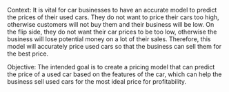 Context:
It is vital for car businesses to have an accurate model to predict the prices of their used cars. They do not want to price their cars too high, otherwise customers will not buy them and their business will be low. On the flip side, they do not want their car prices to be too low, otherwise the business will lose potential money on a lot of their sales. Therefore, this model will accurately price used cars so that the business can sell them for the best price.

Objective:
The intended goal is to create a pricing model that can predict the price of a used car based on the features of the car, which can help the business sell used cars for the most ideal price for profitability.
